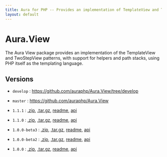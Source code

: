 ```yaml
---
title: Aura for PHP -- Provides an implementation of TemplateView and TwoStepView
layout: default
---
```


Aura.View
=========

The Aura View package provides an implementation of the TemplateView and TwoStepView patterns, with support for helpers and path stacks, using PHP itself as the templating language.

Versions
--------

- `develop` : <https://github.com/auraphp/Aura.View/tree/develop>

- `master` : <https://github.com/auraphp/Aura.View>

- `1.1.1` : [.zip](https://github.com/auraphp/Aura.View/zipball/1.1.1), [.tar.gz](https://github.com/auraphp/Aura.View/tarball/1.1.1), [readme](version/1.1.1/), [api](version/1.1.1/api/)

- `1.1.0` : [.zip](https://github.com/auraphp/Aura.View/zipball/1.1.0), [.tar.gz](https://github.com/auraphp/Aura.View/tarball/1.1.0), [readme](version/1.1.0/), [api](version/1.1.0/api/)

- `1.0.0-beta3` : [.zip](https://github.com/auraphp/Aura.View/zipball/1.0.0-beta3), [.tar.gz](https://github.com/auraphp/Aura.View/tarball/1.0.0-beta3), [readme](version/1.0.0-beta3/), [api](version/1.0.0-beta3/api/)

- `1.0.0-beta2` : [.zip](https://github.com/auraphp/Aura.View/zipball/1.0.0-beta2), [.tar.gz](https://github.com/auraphp/Aura.View/tarball/1.0.0-beta2), [readme](version/1.0.0-beta2/), [api](version/1.0.0-beta2/api/)

- `1.0.0` : [.zip](https://github.com/auraphp/Aura.View/zipball/1.0.0), [.tar.gz](https://github.com/auraphp/Aura.View/tarball/1.0.0), [readme](version/1.0.0/), [api](version/1.0.0/api/)

